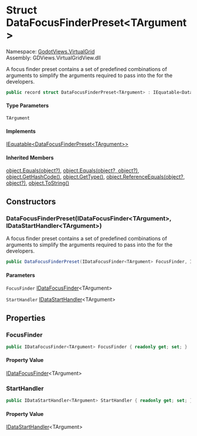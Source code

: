 # <a id="GodotViews_VirtualGrid_DataFocusFinderPreset_1"></a> Struct DataFocusFinderPreset<TArgument\>

Namespace: [GodotViews.VirtualGrid](GodotViews.VirtualGrid.md)  
Assembly: GDViews.VirtualGridView.dll  

A focus finder preset contains a set of predefined combinations 
of arguments to simplify the arguments required to pass into
the <xref href="GodotViews.VirtualGrid.IVirtualGridView%601" data-throw-if-not-resolved="false"></xref>
for the developers.

```csharp
public record struct DataFocusFinderPreset<TArgument> : IEquatable<DataFocusFinderPreset<TArgument>>
```

#### Type Parameters

`TArgument` 

#### Implements

[IEquatable<DataFocusFinderPreset<TArgument\>\>](https://learn.microsoft.com/dotnet/api/system.iequatable\-1)

#### Inherited Members

[object.Equals\(object?\)](https://learn.microsoft.com/dotnet/api/system.object.equals\#system\-object\-equals\(system\-object\)), 
[object.Equals\(object?, object?\)](https://learn.microsoft.com/dotnet/api/system.object.equals\#system\-object\-equals\(system\-object\-system\-object\)), 
[object.GetHashCode\(\)](https://learn.microsoft.com/dotnet/api/system.object.gethashcode), 
[object.GetType\(\)](https://learn.microsoft.com/dotnet/api/system.object.gettype), 
[object.ReferenceEquals\(object?, object?\)](https://learn.microsoft.com/dotnet/api/system.object.referenceequals), 
[object.ToString\(\)](https://learn.microsoft.com/dotnet/api/system.object.tostring)

## Constructors

### <a id="GodotViews_VirtualGrid_DataFocusFinderPreset_1__ctor_GodotViews_VirtualGrid_IDataFocusFinder__0__GodotViews_VirtualGrid_IDataStartHandler__0__"></a> DataFocusFinderPreset\(IDataFocusFinder<TArgument\>, IDataStartHandler<TArgument\>\)

A focus finder preset contains a set of predefined combinations 
of arguments to simplify the arguments required to pass into
the <xref href="GodotViews.VirtualGrid.IVirtualGridView%601" data-throw-if-not-resolved="false"></xref>
for the developers.

```csharp
public DataFocusFinderPreset(IDataFocusFinder<TArgument> FocusFinder, IDataStartHandler<TArgument> StartHandler)
```

#### Parameters

`FocusFinder` [IDataFocusFinder](GodotViews.VirtualGrid.IDataFocusFinder\-1.md)<TArgument\>

`StartHandler` [IDataStartHandler](GodotViews.VirtualGrid.IDataStartHandler\-1.md)<TArgument\>

## Properties

### <a id="GodotViews_VirtualGrid_DataFocusFinderPreset_1_FocusFinder"></a> FocusFinder

```csharp
public IDataFocusFinder<TArgument> FocusFinder { readonly get; set; }
```

#### Property Value

 [IDataFocusFinder](GodotViews.VirtualGrid.IDataFocusFinder\-1.md)<TArgument\>

### <a id="GodotViews_VirtualGrid_DataFocusFinderPreset_1_StartHandler"></a> StartHandler

```csharp
public IDataStartHandler<TArgument> StartHandler { readonly get; set; }
```

#### Property Value

 [IDataStartHandler](GodotViews.VirtualGrid.IDataStartHandler\-1.md)<TArgument\>

